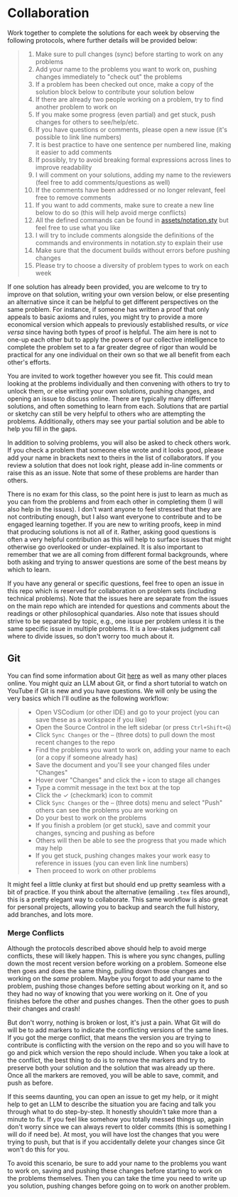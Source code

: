 # Collaboration

Work together to complete the solutions for each week by observing the following protocols, where further details will be provided below:

> 1. Make sure to pull changes (sync) before starting to work on any problems
> 2. Add your name to the problems you want to work on, pushing changes immediately to "check out" the problems
> 3. If a problem has been checked out once, make a copy of the solution block below to contribute your solution below
> 4. If there are already two people working on a problem, try to find another problem to work on
> 5. If you make some progress (even partial) and get stuck, push changes for others to see/help/etc.
> 6. If you have questions or comments, please open a new issue (it's possible to link line numbers) 
> 7. It is best practice to have one sentence per numbered line, making it easier to add comments
> 8. If possibly, try to avoid breaking formal expressions across lines to improve readability
> 9. I will comment on your solutions, adding my name to the reviewers (feel free to add comments/questions as well)
> 10. If the comments have been addressed or no longer relevant, feel free to remove comments
> 11. If you want to add comments, make sure to create a new line below to do so (this will help avoid merge conflicts)
> 12. All the defined commands can be found in [assets/notation.sty](https://github.com/benbrastmckie/ModalHistoryPrivate/blob/master/assets/notation.sty) but feel free to use what you like
> 13. I will try to include comments alongside the definitions of the commands and environments in notation.sty to explain their use
> 14. Make sure that the document builds without errors before pushing changes
> 15. Please try to choose a diversity of problem types to work on each week

If one solution has already been provided, you are welcome to try to improve on that solution, writing your own version below, or else presenting an alternative since it can be helpful to get different perspectives on the same problem.
For instance, if someone has written a proof that only appeals to basic axioms and rules, you might try to provide a more economical version which appeals to previously established results, or _vice versa_ since having both types of proof is helpful.
The aim here is not to one-up each other but to apply the powers of our collective intelligence to complete the problem set to a far greater degree of rigor than would be practical for any one individual on their own so that we all benefit from each other's efforts.

You are invited to work together however you see fit.
This could mean looking at the problems individually and then convening with others to try to unlock them, or else writing your own solutions, pushing changes, and opening an issue to discuss online.
There are typically many different solutions, and often something to learn from each.
Solutions that are partial or sketchy can still be very helpful to others who are attempting the problems.
Additionally, others may see your partial solution and be able to help you fill in the gaps.

In addition to solving problems, you will also be asked to check others work.
If you check a problem that someone else wrote and it looks good, please add your name in brackets next to theirs in the list of collaborators.
If you review a solution that does not look right, please add in-line comments or raise this as an issue.
Note that some of these problems are harder than others.

There is no exam for this class, so the point here is just to learn as much as you can from the problems and from each other in completing them (I will also help in the issues).
I don't want anyone to feel stressed that they are not contributing enough, but I also want everyone to contribute and to be engaged learning together.
If you are new to writing proofs, keep in mind that producing solutions is not all of it.
Rather, asking good questions is often a very helpful contribution as this will help to surface issues that might otherwise go overlooked or under-explained.
It is also important to remember that we are all coming from different formal backgrounds, where both asking and trying to answer questions are some of the best means by which to learn.

If you have any general or specific questions, feel free to open an issue in this repo which is reserved for collaboration on problem sets (including technical problems).
Note that the issues here are separate from the issues on the main repo which are intended for questions and comments about the readings or other philosophical quandaries.
Also note that issues should strive to be separated by topic, e.g., one issue per problem unless it is the same specific issue in multiple problems.
It is a low-stakes judgment call where to divide issues, so don't worry too much about it.

## Git

You can find some information about Git [here](https://github.com/benbrastmckie/VSCodium/blob/master/docs/git.md) as well as many other places online.
You might quiz an LLM about Git, or find a short tutorial to watch on YouTube if Git is new and you have questions.
We will only be using the very basics which I'll outline as the following workflow:

> - Open VSCodium (or other IDE) and go to your project (you can save these as a workspace if you like)
> - Open the Source Control in the left sidebar (or press `Ctrl+Shift+G`)
> - Click `Sync Changes` or the `⋯` (three dots) to pull down the most recent changes to the repo
> - Find the problems you want to work on, adding your name to each (or a copy if someone already has)
> - Save the document and you'll see your changed files under "Changes"
> - Hover over "Changes" and click the `+` icon to stage all changes
> - Type a commit message in the text box at the top
> - Click the ✓ (checkmark) icon to commit
> - Click `Sync Changes` or the `⋯` (three dots) menu and select "Push" others can see the problems you are working on
> - Do your best to work on the problems
> - If you finish a problem (or get stuck), save and commit your changes, syncing and pushing as before
> - Others will then be able to see the progress that you made which may help
> - If you get stuck, pushing changes makes your work easy to reference in issues (you can even link line numbers)
> - Then proceed to work on other problems

It might feel a little clunky at first but should end up pretty seamless with a bit of practice.
If you think about the alternative (emailing `.tex` files around), this is a pretty elegant way to collaborate.
This same workflow is also great for personal projects, allowing you to backup and search the full history, add branches, and lots more.

### Merge Conflicts

Although the protocols described above should help to avoid merge conflicts, these will likely happen.
This is where you sync changes, pulling down the most recent version before working on a problem.
Someone else then goes and does the same thing, pulling down those changes and working on the _same_ problem.
Maybe you forgot to add your name to the problem, pushing those changes before setting about working on it, and so they had no way of knowing that you were working on it.
One of you finishes before the other and pushes changes.
Then the other goes to push their changes and crash!

But don't worry, nothing is broken or lost, it's just a pain.
What Git will do will be to add markers to indicate the conflicting versions of the same lines.
If you got the merge conflict, that means the version you are trying to contribute is conflicting with the version on the repo and so you will have to go and pick which version the repo should include.
When you take a look at the conflict, the best thing to do is to remove the markers and try to preserve both your solution and the solution that was already up there.
Once all the markers are removed, you will be able to save, commit, and push as before.

If this seems daunting, you can open an issue to get my help, or it might help to get an LLM to describe the situation you are facing and talk you through what to do step-by-step.
It honestly shouldn't take more than a minute to fix.
If you feel like somehow you totally messed things up, again don't worry since we can always revert to older commits (this is something I will do if need be).
At most, you will have lost the changes that you were trying to push, but that is if you accidentally delete your changes since Git won't do this for you.

To avoid this scenario, be sure to add your name to the problems you want to work on, saving and pushing these changes before starting to work on the problems themselves.
Then you can take the time you need to write up you solution, pushing changes before going on to work on another problem.
